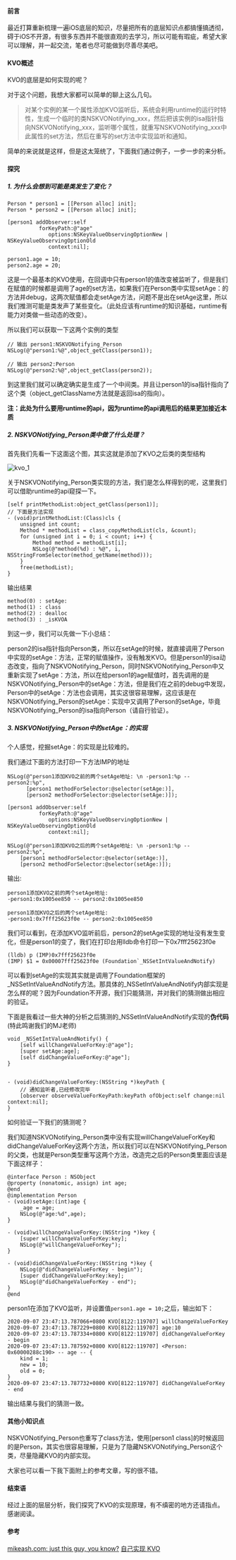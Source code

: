 
#### 前言

最近打算重新梳理一遍iOS底层的知识，尽量把所有的底层知识点都搞懂搞透彻，碍于iOS不开源，有很多东西并不能很直观的去学习，所以可能有瑕疵，希望大家可以理解，并一起交流，笔者也尽可能做到尽善尽美吧。

#### KVO概述

KVO的底层是如何实现的呢？

对于这个问题，我想大家都可以简单的聊上这么几句。

> 对某个实例的某一个属性添加KVO监听后，系统会利用runtime的运行时特性，生成一个临时的类NSKVONotifying_xxx，然后把该实例的isa指针指向NSKVONotifying_xxx，监听哪个属性，就重写NSKVONotifying_xxx中此属性的set方法，然后在重写的set方法中实现监听和通知。

简单的来说就是这样，但是这太笼统了，下面我们通过例子，一步一步的来分析。

#### 探究

##### 1. 为什么会想到可能是类发生了变化？

```objc
Person * person1 = [[Person alloc] init];
Person * person2 = [[Person alloc] init];
    
[person1 addObserver:self
          forKeyPath:@"age"
             options:NSKeyValueObservingOptionNew | NSKeyValueObservingOptionOld
             context:nil];
    
person1.age = 10;
person2.age = 20;
```

这是一个最基本的KVO使用，在回调中只有person1的值改变被监听了，但是我们在赋值的时候都是调用了age的set方法，如果我们在Person类中实现setAge：的方法并debug，这两次赋值都会走setAge方法，问题不是出在setAge这里，所以我们推测可能是类发声了某些变化。（此处应该有runtime的知识基础，runtime有能力对类做一些动态的改变）。
    
所以我们可以获取一下这两个实例的类型
    
```objc
// 输出 person1:NSKVONotifying_Person
NSLog(@"person1:%@",object_getClass(person1));
    
// 输出 person2:Person
NSLog(@"person2:%@",object_getClass(person2));
```


到这里我们就可以确定确实是生成了一个中间类。并且让person1的isa指针指向了这个类（object_getClassName方法就是返回isa的指向）。
    
**注：此处为什么要用runtime的api，因为runtime的api调用后的结果更加接近本质**


##### 2. NSKVONotifying_Person类中做了什么处理？

首先我们先看一下这面这个图，其实这就是添加了KVO之后类的类型结构
    
![kvo_1](media/15515829155908/kvo_1.png)

关于NSKVONotifying_Person类实现的方法，我们是怎么样得到的呢，这里我们可以借助runtime的api窥探一下。
    
```objc
[self printMethodList:object_getClass(person1)];
// 下面是方法实现
- (void)printMethodList:(Class)cls {
    unsigned int count;
    Method * methodList = class_copyMethodList(cls, &count);
    for (unsigned int i = 0; i < count; i++) {
        Method method = methodList[i];
        NSLog(@"method(%d) : %@", i, NSStringFromSelector(method_getName(method)));
    }
    free(methodList);
}
```
    
输出结果
    
```objc
method(0) : setAge:
method(1) : class
method(2) : dealloc
method(3) : _isKVOA
```

到这一步，我们可以先做一下小总结：
    
person2的isa指针指向Person类，所以在setAge的时候，就直接调用了Person中实现的setAge：方法，正常的赋值操作，没有触发KVO。但是person1的isa动态改变，指向了NSKVONotifying_Person，同时NSKVONotifying_Person中又重新实现了setAge：方法，所以在给person1的age赋值时，首先调用的是NSKVONotifying_Person中的setAge：方法，但是我们在之前的debug中发现，Person中的setAge：方法也会调用，其实这很容易理解，这应该是在NSKVONotifying_Person的setAge：实现中又调用了Person的setAge，毕竟NSKVONotifying_Person的isa指向Person（请自行验证）。

##### 3. NSKVONotifying_Person中的setAge：的实现
    
个人感觉，挖掘setAge：的实现是比较难的。

我们通过下面的方法打印一下方法IMP的地址
    
```objc
NSLog(@"person1添加KVO之前的两个setAge地址: \n -person1:%p -- person2:%p",
      [person1 methodForSelector:@selector(setAge:)],
      [person2 methodForSelector:@selector(setAge:)]);
    
[person1 addObserver:self
          forKeyPath:@"age"
             options:NSKeyValueObservingOptionNew | NSKeyValueObservingOptionOld
             context:nil];
    
NSLog(@"person1添加KVO之后的两个setAge地址: \n -person1:%p -- person2:%p",
    [person1 methodForSelector:@selector(setAge:)],
    [person2 methodForSelector:@selector(setAge:)]);
```

输出:
    
```objc
person1添加KVO之前的两个setAge地址: 
-person1:0x1005ee850 -- person2:0x1005ee850
 
person1添加KVO之后的两个setAge地址: 
-person1:0x7fff25623f0e -- person2:0x1005ee850
```

我们可以看到，在添加KVO监听前后，person2的setAge实现的地址没有发生变化，但是person1的变了，我们在打印台用lldb命令打印一下0x7fff25623f0e

```objc
(lldb) p (IMP)0x7fff25623f0e
(IMP) $1 = 0x00007fff25623f0e (Foundation`_NSSetIntValueAndNotify)
```

可以看到setAge的实现其实就是调用了Foundation框架的_NSSetIntValueAndNotify方法。那具体的_NSSetIntValueAndNotify内部实现是怎么样的呢？因为Foundation不开源，我们只能猜测，并对我们的猜测做出相应的验证。
    
下面是我看过一些大神的分析之后猜测的_NSSetIntValueAndNotify实现的**伪代码**(特此鸣谢我们的MJ老师)
    
```objc
void _NSSetIntValueAndNotify() {
    [self willChangeValueForKey:@"age"];
    [super setAge:age];
    [self didChangeValueForKey:@"age"];
}


- (void)didChangeValueForKey:(NSString *)keyPath {
    // 通知监听者,已经修改完毕
    [observer observeValueForKeyPath:keyPath ofObject:self change:nil context:nil];
} 
```
    
如何验证一下我们的猜测呢？
    
我们知道NSKVONotifying_Person类中没有实现willChangeValueForKey和didChangeValueForKey这两个方法，所以我们可以在NSKVONotifying_Person的父类，也就是Person类型重写这两个方法，改造完之后的Person类里面应该是下面这样子：
    
```objc  
@interface Person : NSObject
@property (nonatomic, assign) int age;
@end
@implementation Person
- (void)setAge:(int)age {
    _age = age;
    NSLog(@"age:%d",age);
}
    
- (void)willChangeValueForKey:(NSString *)key {
    [super willChangeValueForKey:key];
    NSLog(@"willChangeValueForKey");
}
    
- (void)didChangeValueForKey:(NSString *)key {
    NSLog(@"didChangeValueForKey - begin");
    [super didChangeValueForKey:key];
    NSLog(@"didChangeValueForKey - end");
}
@end  
```
    
person1在添加了KVO监听，并设置值`person1.age = 10;`之后，输出如下：
    
```objc
2020-09-07 23:47:13.787066+0800 KVO[8122:119707] willChangeValueForKey
2020-09-07 23:47:13.787229+0800 KVO[8122:119707] age:10
2020-09-07 23:47:13.787334+0800 KVO[8122:119707] didChangeValueForKey - begin
2020-09-07 23:47:13.787592+0800 KVO[8122:119707] <Person: 0x60000288c190> -- age -- {
    kind = 1;
    new = 10;
    old = 0;
}
2020-09-07 23:47:13.787732+0800 KVO[8122:119707] didChangeValueForKey - end
```

输出结果与我们的猜测一致。
    
#### 其他小知识点
    
NSKVONotifying_Person也重写了class方法，使用[person1 class]的时候返回的是Person，其实也很容易理解，只是为了隐藏NSKVONotifying_Person这个类，尽量隐藏KVO的内部实现。
    
大家也可以看一下我下面附上的参考文章，写的很不错。
    
#### 结束语
    
经过上面的层层分析，我们探究了KVO的实现原理，有不缜密的地方还请指点。
感谢阅读。

#### 参考
[mikeash.com: just this guy, you know?](https://www.mikeash.com/pyblog/friday-qa-2009-01-23.html)
[自己实现 KVO](https://tech.glowing.com/cn/implement-kvo/)

